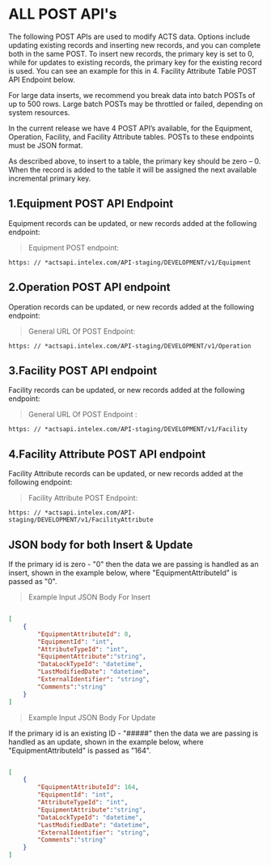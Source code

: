 # ALL POST API's 

The following POST APIs are used to modify ACTS data. Options include updating existing records and inserting new records, and you can complete both in the same POST. To insert new records, the primary key is set to 0, while for updates to existing records, the primary key for the existing record is used. You can see an example for this in 4. Facility Attribute Table POST API Endpoint below. 

For large data inserts, we recommend you break data into batch POSTs of up to 500 rows. Large batch POSTs may be throttled or failed, depending on system resources. 

In the current release we have 4 POST API’s available, for the Equipment, Operation, Facility, and Facility Attribute tables. POSTs to these endpoints must be JSON format. 

As described above, to insert to a table, the primary key should be zero – 0. When the record is added to the table it will be assigned the next available incremental primary key.

## 1.Equipment POST API Endpoint 

Equipment records can be updated, or new records added at the following endpoint:

> Equipment POST endpoint: 

```
https: // *actsapi.intelex.com/API-staging/DEVELOPMENT/v1/Equipment
```

## 2.Operation POST API endpoint 

Operation records can be updated, or new records added at the following endpoint:

> General URL Of POST Endpoint: 

```
https: // *actsapi.intelex.com/API-staging/DEVELOPMENT/v1/Operation
```

## 3.Facility POST API endpoint 

Facility records can be updated, or new records added at the following endpoint:

> General URL Of POST Endpoint : 

```
https: // *actsapi.intelex.com/API-staging/DEVELOPMENT/v1/Facility
```

## 4.Facility Attribute POST API endpoint 

Facility Attribute records can be updated, or new records added at the following endpoint:

> Facility Attribute POST Endpoint: 

```
https: // *actsapi.intelex.com/API-staging/DEVELOPMENT/v1/FacilityAttribute 
```

## JSON body for both Insert & Update 

If the primary id is zero - "0" then the data we are passing is handled as an insert, shown in the example below, where "EquipmentAttributeId" is passed as "0". 

> Example Input JSON Body For Insert 

```json

[
    {
        "EquipmentAttributeId": 0,
        "EquipmentId": "int",
        "AttributeTypeId": "int",
		"EquipmentAttribute":"string",
        "DataLockTypeId": "datetime",
        "LastModifiedDate": "datetime",
        "ExternalIdentifier": "string",
		"Comments":"string"
    }
]
```

> Example Input JSON Body For Update 

If the primary id is an existing ID - "#####" then the data we are passing is handled as an update, shown in the example below, where "EquipmentAttributeId" is passed as "164". 


```json

[
    {
        "EquipmentAttributeId": 164,
        "EquipmentId": "int",
        "AttributeTypeId": "int",
		"EquipmentAttribute":"string",
        "DataLockTypeId": "datetime",
        "LastModifiedDate": "datetime",
        "ExternalIdentifier": "string",
		"Comments":"string"
    }
]
```


